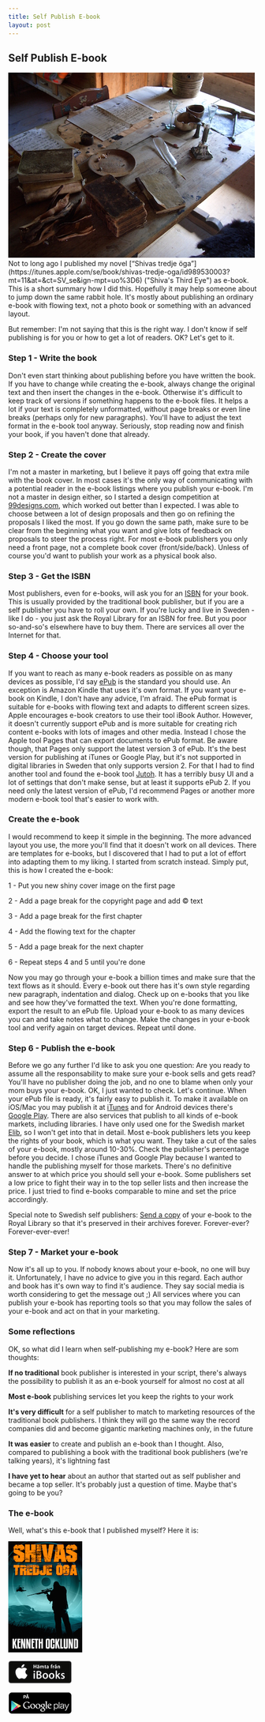 ```yaml
---
title: Self Publish E-book
layout: post
---
```

## Self Publish E-book
<img src="/images/desk.jpg" class="shadow img-center" />
Not to long ago I published my novel [“Shivas tredje öga”](https://itunes.apple.com/se/book/shivas-tredje-oga/id989530003?mt=11&at=&ct=SV_se&ign-mpt=uo%3D6) ("Shiva's Third Eye") as e-book. This is a short summary how I did this. Hopefully it may help someone about to jump down the same rabbit hole. It's mostly about publishing an ordinary e-book with flowing text, not a photo book or something with an advanced layout.

But remember: I'm not saying that this is the right way. I don't know if self publishing is for you or how to get a lot of readers. OK? Let's get to it.

### Step 1 - Write the book
Don't even start thinking about publishing before you have written the book. If you have to change while creating the e-book, always change the original text and then insert the changes in the e-book. Otherwise it's difficult to keep track of versions if something happens to the e-book files. It helps a lot if your text is completely unformatted, without page breaks or even line breaks (perhaps only for new paragraphs). You'll have to adjust the text format in the e-book tool anyway. Seriously, stop reading now and finish your book, if you haven't done that already.

### Step 2 - Create the cover
I'm not a master in marketing, but I believe it pays off going that extra mile with the book cover. In most cases it's the only way of communicating with a potential reader in the e-book listings where you publish your e-book. I'm not a master in design either, so I started a design competition at [99designs.com](http://99designs.com/), which worked out better than I expected. I was able to choose between a lot of design proposals and then go on refining the proposals I liked the most. If you go down the same path, make sure to be clear from the beginning what you want and give lots of feedback on proposals to steer the process right. For most e-book publishers you only need a front page, not a complete book cover (front/side/back). Unless of course you'd want to publish your work as a physical book also.

### Step 3 - Get the ISBN
Most publishers, even for e-books, will ask you for an [ISBN](http://en.wikipedia.org/wiki/ISBN) for your book. This is usually provided by the traditional book publisher, but if you are a self publisher you have to roll your own. If you're lucky and live in Sweden - like I do - you just ask the Royal Library for an ISBN for free. But you poor so-and-so's elsewhere have to buy them. There are services all over the Internet for that.

### Step 4 - Choose your tool
If you want to reach as many e-book readers as possible on as many devices as possible, I'd say [ePub](http://en.wikipedia.org/wiki/EPUB) is the standard you should use. An exception is Amazon Kindle that uses it's own format. If you want your e-book on Kindle, I don't have any advice, I'm afraid. The ePub format is suitable for e-books with flowing text and adapts to different screen sizes. Apple encourages e-book creators to use their tool iBook Author. However, it doesn't currently support ePub and is more suitable for creating rich content e-books with lots of images and other media. Instead I chose the Apple tool Pages that can export documents to ePub format. Be aware though, that Pages only support the latest version 3 of ePub. It's the best version for publishing at iTunes or Google Play, but it's not supported in digital libraries in Sweden that only supports version 2. For that I had to find another tool and found the e-book tool [Jutoh](http://www.jutoh.com/). It has a terribly busy UI and a lot of settings that don't make sense, but at least it supports ePub 2. If you need only the latest version of ePub, I'd recommend Pages or another more modern e-book tool that's easier to work with.

### Create the e-book
I would recommend to keep it simple in the beginning. The more advanced layout you use, the more you'll find that it doesn't work on all devices. There are templates for e-books, but I discovered that I had to put a lot of effort into adapting them to my liking. I started from scratch instead. Simply put, this is how I created the e-book:

1 - Put you new shiny cover image on the first page

2 - Add a page break for the copyright page and add &copy; text

3 - Add a page break for the first chapter

4 - Add the flowing text for the chapter

5 - Add a page break for the next chapter

6 - Repeat steps 4 and 5 until you're done

Now you may go through your e-book a billion times and make sure that the text flows as it should. Every e-book out there has it's own style regarding new paragraph, indentation and dialog. Check up on e-books that you like and see how they've formatted the text. When you're done formatting, export the result to an ePub file. Upload your e-book to as many devices you can and take notes what to change. Make the changes in your e-book tool and verify again on target devices. Repeat until done. 

### Step 6 - Publish the e-book
Before we go any further I'd like to ask you one question: Are you ready to assume all the responsability to make sure your e-book sells and gets read? You'll have no publisher doing the job, and no one to blame when only your mom buys your e-book. OK, I just wanted to check. Let's continue. When your ePub file is ready, it's fairly easy to publish it. To make it available on iOS/Mac you may publish it at [iTunes](http://www.apple.com/itunes/working-itunes/sell-content/) and for Android devices there's [Google Play](https://play.google.com/books/publish/u/0/). There are also services that publish to all kinds of e-book markets, including libraries. I have only used one for the Swedish market [Elib](http://www2.elib.se/), so I won't get into that in detail. Most e-book publishers lets you keep the rights of your book, which is what you want. They take a cut of the sales of your e-book, mostly around 10-30%. Check the publisher's percentage before you decide. I chose iTunes and Google Play because I wanted to handle the publishing myself for those markets. There's no definitive answer to at which price you should sell your e-book. Some publishers set a low price to fight their way in to the top seller lists and then increase the price. I just tried to find e-books comparable to mine and set the price accordingly.

Special note to Swedish self publishers: [Send a copy](http://www.kb.se/plikt/eplikt/) of your e-book to the Royal Library so that it's preserved in their archives forever. Forever-ever? Forever-ever-ever!

### Step 7 - Market your e-book
Now it's all up to you. If nobody knows about your e-book, no one will buy it. Unfortunately, I have no advice to give you in this regard. Each author and book has it's own way to find it's audience. They say social media is worth considering to get the message out ;) All services where you can publish your e-book has reporting tools so that you may follow the sales of your e-book and act on that in your marketing.

### Some reflections
OK, so what did I learn when self-publishing my e-book? Here are som thoughts:

**If no traditional** book publisher is interested in your script, there's always the possibility to publish it as an e-book yourself for almost no cost at all

**Most e-book** publishing services let you keep the rights to your work

**It's very difficult** for a self publisher to match to marketing resources of the traditional book publishers. I think they will go the same way the record companies did and become gigantic marketing machines only, in the future

**It was easier** to create and publish an e-book than I thought. Also, compared to publishing a book with the traditional book publishers (we're talking years), it's lightning fast

**I have yet to hear** about an author that started out as self publisher and became a top seller. It's probably just a question of time. Maybe that's going to be you?

### The e-book
Well, what's this e-book that I published myself? Here it is:

[ ![Cover](/images/shivas_cover.jpg "Shivas tredje öga") ](https://itunes.apple.com/se/book/shivas-tredje-oga/id989530003?mt=11&at=&ct=SV_se&ign-mpt=uo%3D6 "iTunes")

[ ![iTunes](/images/ibooks_se.jpg "Download from iTunes") ](https://itunes.apple.com/se/book/shivas-tredje-oga/id989530003?mt=11&at=&ct=SV_se&ign-mpt=uo%3D6 "iTunes")

[ ![Google Play](/images/google_play.png "Download from Google Play") ](https://play.google.com/store/books/details/Kenneth_Ocklund_Shivas_tredje_%C3%B6ga?id=APQ3CQAAQBAJ "Google Play")